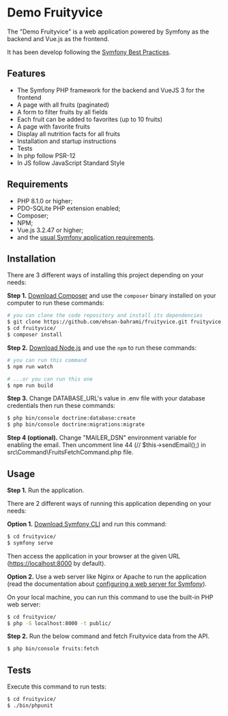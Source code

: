 Demo Fruityvice
========================

The "Demo Fruityvice" is a web application powered by Symfony as the backend and Vue.js as the frontend.

It has been develop following the [Symfony Best Practices][1].

Features
------------

  * The Symfony PHP framework for the backend and VueJS 3 for the frontend
  * A page with all fruits (paginated)
  * A form to filter fruits by all fields
  * Each fruit can be added to favorites (up to 10 fruits)
  * A page with favorite fruits
  * Display all nutrition facts for all fruits
  * Installation and startup instructions
  * Tests
  * In php follow PSR-12
  * In JS follow JavaScript Standard Style

Requirements
------------

  * PHP 8.1.0 or higher;
  * PDO-SQLite PHP extension enabled;
  * Composer;
  * NPM;
  * Vue.js 3.2.47 or higher;
  * and the [usual Symfony application requirements][2].

Installation
------------

There are 3 different ways of installing this project depending on your needs:

**Step 1.** [Download Composer][5] and use the `composer` binary installed
on your computer to run these commands:

```bash
# you can clone the code repository and install its dependencies
$ git clone https://github.com/ehsan-bahrami/fruityvice.git fruityvice
$ cd fruityvice/
$ composer install
```

**Step 2.** [Download Node.js][6] and use the `npm` to run these commands:

```bash
# you can run this command
$ npm run watch

# ...or you can run this one
$ npm run build
```

**Step 3.** Change DATABASE_URL's value in .env file with your database credentials then run these commands:

```bash
$ php bin/console doctrine:database:create
$ php bin/console doctrine:migrations:migrate
```

**Step 4 (optional).** Change "MAILER_DSN" environment variable for enabling the email. Then uncomment line 44 (// $this->sendEmail();) in src\Command\FruitsFetchCommand.php file.


Usage
-----

**Step 1.** Run the application.

There are 2 different ways of running this application depending on your needs:

**Option 1.** [Download Symfony CLI][4] and run this command:

```bash
$ cd fruityvice/
$ symfony serve
```

Then access the application in your browser at the given URL (<https://localhost:8000> by default).

**Option 2.** Use a web server like Nginx or Apache to run the application
(read the documentation about [configuring a web server for Symfony][3]).

On your local machine, you can run this command to use the built-in PHP web server:

```bash
$ cd fruityvice/
$ php -S localhost:8000 -t public/
```

**Step 2.** Run the below command and fetch Fruityvice data from the API.

```bash
$ php bin/console fruits:fetch
```

Tests
-----

Execute this command to run tests:

```bash
$ cd fruityvice/
$ ./bin/phpunit
```

[1]: https://symfony.com/doc/current/best_practices.html
[2]: https://symfony.com/doc/current/setup.html#technical-requirements
[3]: https://symfony.com/doc/current/setup/web_server_configuration.html
[4]: https://symfony.com/download
[5]: https://getcomposer.org/
[6]: https://nodejs.org/en/download